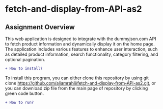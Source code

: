 # fetch-and-display-from-API-as2

## Assignment Overview
This web application is designed to integrate with the dummyjson.com API to fetch product information and dynamically display it on the home page. The application includes various features to enhance user interaction, such as detailed product information, search functionality, category filtering, and optional pagination.

```diff 
+ How to install? 
```
To install this program, you can either clone this repository by using git clone https://github.com/aliamrahli/fetch-and-display-from-API-as2.git, or you can download zip file from the main page of repository by clicking green code button.

```diff 
+ How to run?
```



